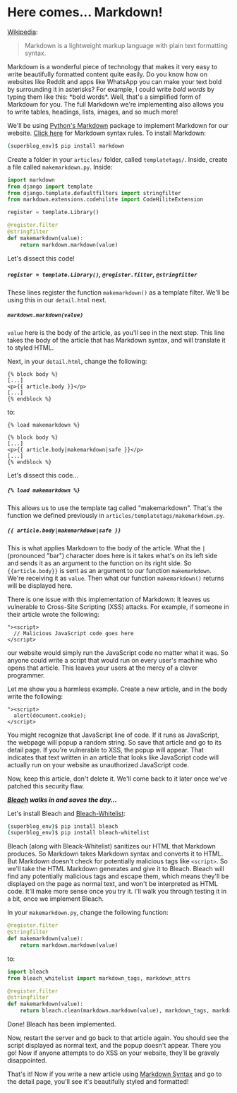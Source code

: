 # Here comes... Markdown!
[Wikipedia](https://en.wikipedia.org/wiki/Markdown):

> Markdown is a lightweight markup language with plain text formatting syntax.

Markdown is a wonderful piece of technology that makes it very easy to write beautifully formatted content quite easily. Do you know how on websites like Reddit and apps like WhatsApp you can make your text bold by surrounding it in asterisks? For example, I could write *bold words* by typing them like this: \*bold words\*. Well, that's a simplified form of Markdown for you. The full Markdown we're implementing also allows you to write tables, headings, lists, images, and so much more!

We'll be using [Python's Markdown](https://python-markdown.github.io) package to implement Markdown for our website. [Click here](https://daringfireball.net/projects/markdown/syntax) for Markdown syntax rules. To install Markdown:

```bash
(superblog_env)$ pip install markdown
```

Create a folder in your `articles/` folder, called `templatetags/`. Inside, create a file called `makemarkdown.py`. Inside:

```python
import markdown
from django import template
from django.template.defaultfilters import stringfilter
from markdown.extensions.codehilite import CodeHiliteExtension

register = template.Library()

@register.filter
@stringfilter
def makemarkdown(value):
    return markdown.markdown(value)
```

Let's dissect this code!

##### `register = template.Library()`, `@register.filter`, `@stringfilter`
These lines register the function `makemarkdown()` as a template filter. We'll be using this in our `detail.html` next.

##### `markdown.markdown(value)`
`value` here is the body of the article, as you'll see in the next step. This line takes the body of the article that has Markdown syntax, and will translate it to styled HTML.

Next, in your `detail.html`, change the following:
```django
{% block body %}
[...]
<p>{{ article.body }}</p>
[...]
{% endblock %}
```
to:
```django
{% load makemarkdown %}

{% block body %}
[...]
<p>{{ article.body|makemarkdown|safe }}</p>
[...]
{% endblock %}
```

Let's dissect this code...

##### `{% load makemarkdown %}`
This allows us to use the template tag called "makemarkdown". That's the function we defined previously in `articles/templatetags/makemarkdown.py`.

##### `{{ article.body|makemarkdown|safe }}`
This is what applies Markdown to the body of the article. What the `|` (pronounced "bar") character does here is it takes what's on its left side and sends it as an argument to the function on its right side. So `{{article.body}}` is sent as an argument to our function `makemarkdown`. We're receiving it as `value`. Then what our function `makemarkdown()` returns will be displayed here.

There is one issue with this implementation of Markdown: It leaves us vulnerable to Cross-Site Scripting (XSS) attacks. For example, if someone in their article wrote the following:
```
"><script>
  // Malicious JavaScript code goes here
</script>
```

our website would simply run the JavaScript code no matter what it was. So anyone could write a script that would run on every user's machine who opens that article. This leaves your users at the mercy of a clever programmer.

Let me show you a harmless example. Create a new article, and in the body write the following:
```
"><script>
  alert(document.cookie);
</script>
```

You might recognize that JavaScript line of code. If it runs as JavaScript, the webpage will popup a random string. So save that article and go to its detail page. If you're vulnerable to XSS, the popup will appear. That indicates that text written in an article that looks like JavaScript code will actually run on your website as unauthorized JavaScript code.

Now, keep this article, don't delete it. We'll come back to it later once we've patched this security flaw.

***[Bleach](https://pypi.org/project/bleach/) walks in and saves the day...***

Let's install Bleach and [Bleach-Whitelist]():
```bash
(superblog_env)$ pip install bleach
(superblog_env)$ pip install bleach-whitelist
```

Bleach (along with Bleack-Whitelist) sanitizes our HTML that Markdown produces. So Markdown takes Markdown syntax and converts it to HTML. But Markdown doesn't check for potentially malicious tags like `<script>`. So we'll take the HTML Markdown generates and give it to Bleach. Bleach will find any potentially malicious tags and escape them, which means they'll be displayed on the page as normal text, and won't be interpreted as HTML code. It'll make more sense once you try it. I'll walk you through testing it in a bit, once we implement Bleach.

In your `makemarkdown.py`, change the following function:
```python
@register.filter
@stringfilter
def makemarkdown(value):
    return markdown.markdown(value)
```
to:
```python
import bleach
from bleach_whitelist import markdown_tags, markdown_attrs

@register.filter
@stringfilter
def makemarkdown(value):
    return bleach.clean(markdown.markdown(value), markdown_tags, markdown_attrs)
```

Done! Bleach has been implemented.

Now, restart the server and go back to that article again. You should see the script displayed as normal text, and the popup doesn't appear. There you go! Now if anyone attempts to do XSS on your website, they'll be gravely disappointed.

That's it! Now if you write a new article using [Markdown Syntax](https://daringfireball.net/projects/markdown/syntax) and go to the detail page, you'll see it's beautifully styled and formatted!